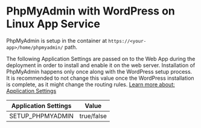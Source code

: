 # PhpMyAdmin with WordPress on Linux App Service

PhpMyAdmin is setup in the container at `https://<your-app>/home/phpmyadmin/` path.

The following Application Settings are passed on to the Web App during the deployment in order to install and enable it on the web server. Installation of PhpMyAdmin happens only once along with the WordPress setup process. It is recommended to not change this value once the WordPress installation is complete, as it might change the routing rules. [Learn more about: Application Settings](./wordpress_application_settings.md)

|Application Settings| Value     |
|--------------------|-----------|
|SETUP_PHPMYADMIN    | true/false|
